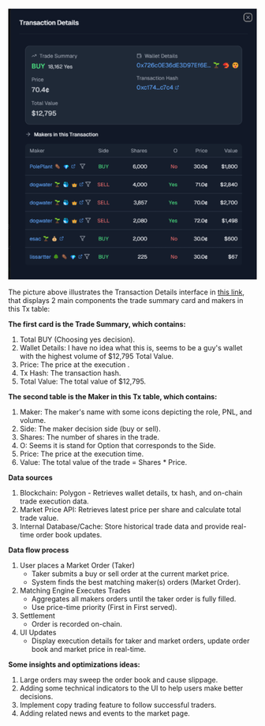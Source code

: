 ![image info](./images/tx-details.png)

The picture above illustrates the Transaction Details interface in [this link](https://www.betmoar.fun/market/no-change-in-fed-interest-rates-after-june-2025-meeting?tab=Recent&filter=10000&filterType=CASH), that displays 2 main components the trade summary card and makers in this Tx table:

<b>The first card is the Trade Summary, which contains:</b>
1. Total BUY (Choosing yes decision).
2. Wallet Details: I have no idea what this is, seems to be a guy's wallet with the highest volume of $12,795 Total Value.
3. Price: The price at the execution .
4. Tx Hash: The transaction hash.
5. Total Value: The total value of $12,795.

<b>The second table is the Maker in this Tx table, which contains:</b>
1. Maker: The maker's name with some icons depicting the role, PNL, and volume.
2. Side: The maker decision side (buy or sell).
3. Shares: The number of shares in the trade.
4. O: Seems it is stand for Option that corresponds to the Side.
5. Price: The price at the execution time.
6. Value: The total value of the trade = Shares * Price.

<b>Data sources</b>
1. Blockchain: Polygon - Retrieves wallet details, tx hash, and on-chain trade execution data.
2. Market Price API: Retrieves latest price per share and calculate total trade value.
3. Internal Database/Cache: Store historical trade data and provide real-time order book updates.

<b>Data flow process</b>
1. User places a Market Order (Taker)
    - Taker submits a buy or sell order at the current market price.
    - System finds the best matching maker(s) orders (Market Order).
2. Matching Engine Executes Trades
    - Aggregates all makers orders until the taker order is fully filled.
    - Use price-time priority (First in First served).
3. Settlement
    - Order is recorded on-chain.
4. UI Updates
    - Display execution details for taker and market orders, update order book and market price in real-time.

<b>Some insights and optimizations ideas:</b>
1. Large orders may sweep the order book and cause slippage.
2. Adding some technical indicators to the UI to help users make better decisions.
3. Implement copy trading feature to follow successful traders.
4. Adding related news and events to the market page.


